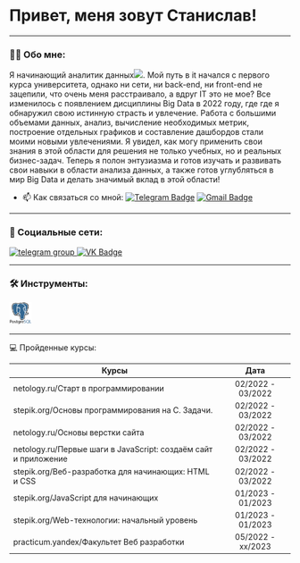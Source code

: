 
# Привет, меня зовут Станислав!

---

### :man_technologist: Обо мне:

Я начинающий аналитик данных<img src="https://media.giphy.com/media/WUlplcMpOCEmTGBtBW/giphy.gif" width="30px">. Мой путь в it начался с первого курса университета, однако ни сети, ни back-end, ни front-end не зацепили, что очень меня расстраивало, а вдруг IT это не мое? Все изменилось с появлением дисциплины Big Data в 2022 году, где где я обнаружил свою истинную страсть и увлечение. Работа с большими объемами данных, анализ, вычисление необходимых метрик, построение отдельных графиков и составление дашбордов стали моими новыми увлечениями. Я увидел, как могу применить свои знания в этой области для решения не только учебных, но и реальных бизнес-задач. Теперь я полон энтузиазма и готов изучать и развивать свои навыки в области анализа данных, а также готов углубляться в мир Big Data и делать значимый вклад в этой области!

- :mailbox: Как связаться со мной: [![Telegram Badge](https://img.shields.io/badge/-chikenevStanislav-blue?style=flat&logo=Telegram&logoColor=white)](https://t.me/chichen050) [![Gmail Badge](https://img.shields.io/badge/-Gmail-red?style=flat&logo=Gmail&logoColor=white)](mailto:chikenev2001@mail.ru)

---

### 🤝 Социальные сети:

  <div id="badges">
       <a href="https://t.me/chichen050" target="_blank">
      <img src="https://cdn-icons-png.flaticon.com/512/2111/2111646.png" width="40" height="40" alt="telegram group" />
    </a>
     <a href="https://vk.com/papawkanameste" target="_blank">
      <img src="https://cdn-icons-png.flaticon.com/512/145/145813.png" width="40" height="40" alt="VK Badge"/>
    </a>
  </div>

---

### 🛠 Инструменты:

<p align="left"> <a href="https://www.postgresql.org" target="_blank" rel="noreferrer"> <img src="https://raw.githubusercontent.com/devicons/devicon/master/icons/postgresql/postgresql-original-wordmark.svg" alt="postgresql" width="40" height="40"/> </a> </p>
<div>


---

 💻 Пройденные курсы:

| Курсы                                                           | Дата              |
| ----------------------------------------------------------------| :---------------: |
| netology.ru/Старт в программировании                            | 02/2022 - 03/2022 |
| stepik.org/Основы программирования на C. Задачи.                | 02/2022 - 03/2022 |
| netology.ru/Основы верстки сайта                                | 02/2022 - 03/2022 |
| netology.ru/Первые шаги в JavaScript: создаём сайт и приложение | 02/2022 - 03/2022 |
| stepik.org/Веб-разработка для начинающих: HTML и CSS            | 02/2022 - 03/2022 |
| stepik.org/JavaScript для начинающих                            | 01/2023 - 01/2023 |
| stepik.org/Web-технологии: начальный уровень                    | 01/2023 - 01/2023 |
| practicum.yandex/Факультет Веб разработки                       | 05/2022 - xx/2023 |



